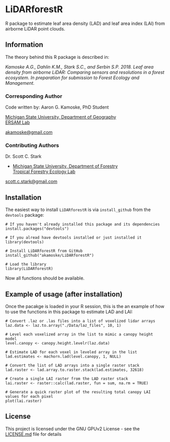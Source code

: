 
# LiDARforestR

R package to estimate leaf area density (LAD) and leaf area index (LAI) from airborne LiDAR point clouds.

## Information

The theory behind this R package is described in:   

*Kamoske A.G., Dahlin K.M., Stark S.C., and Serbin S.P. 2018. Leaf area density from airborne LiDAR: Comparing sensors and resolutions in a forest ecosystem. In preparation for submission to Forest Ecology and Management.*

### Corresponding Author

Code written by: Aaron G. Kamoske, PhD Student
   
[Michigan State University, Department of Geography](http://geo.msu.edu/)      
[ERSAM Lab](https://www.ersamlab.com/)   

akamoske@gmail.com

### Contributing Authors

Dr. Scott C. Stark
   
  + [Michigan State University, Department of Forestry](https://www.canr.msu.edu/for/)      
[Tropical Forestry Ecology Lab](https://sites.google.com/site/scottcstarktropicalforest/)   

scott.c.stark@gmail.com   

## Installation

The easiest way to install `LiDARforestR` is via `install_github` from the `devtools` package:

```
# If you haven't already installed this package and its dependencies
install.packages("devtools")

# If you alread have devtools installed or just installed it
library(devtools)

# Install LiDARforestR from GitHub
install_github("akamoske/LiDARforestR")

# Load the library
library(LiDARforestR)
```

Now all functions should be available.

## Example of usage (after installation)

Once the pacakge is loaded in your R session, this is the an example of how to use the functions in this package
to estimate LAD and LAI:

```
# Convert .laz or .las files into a list of voxelized lidar arrays
laz.data <- laz.to.array("./Data/laz_files", 10, 1)

# Level each voxelized array in the list to mimic a canopy height model
level.canopy <- canopy.height.levelr(laz.data)

# Estimate LAD for each voxel in leveled array in the list 
lad.estimates <- machorn.lad(level.canopy, 1, NULL)

# Convert the list of LAD arrays into a single raster stack
lad.raster <- lad.array.to.raster.stack(lad.estimates, 32618)

# Create a single LAI raster from the LAD raster stack
lai.raster <- raster::calc(lad.raster, fun = sum, na.rm = TRUE)

# Generate a quick raster plot of the resulting total canopy LAI values for each pixel
plot(lai.raster)
```

## License

This project is licensed under the GNU GPUv2 License - see the [LICENSE.md](LICENSE.md) file for details

